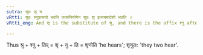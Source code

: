 ```yaml
---
sutra: श्रुवः शृ च
vRtti: श्रुवः श्नुप्रत्ययो भवति तत्संनियोगेन श्रुवः शृ इत्ययमादेशो भवति ॥
vRtti_eng: And शृ is the substitute of श्रु, and there is the affix श्नु after it, when a _sarvadhatuka_ affix denoting an agent, follows.

---
```

Thus श्रु + श्नु + तिप् = शृ + नु + ति = शृणोति 'he hears'; शृणुतः: 'they two hear'.